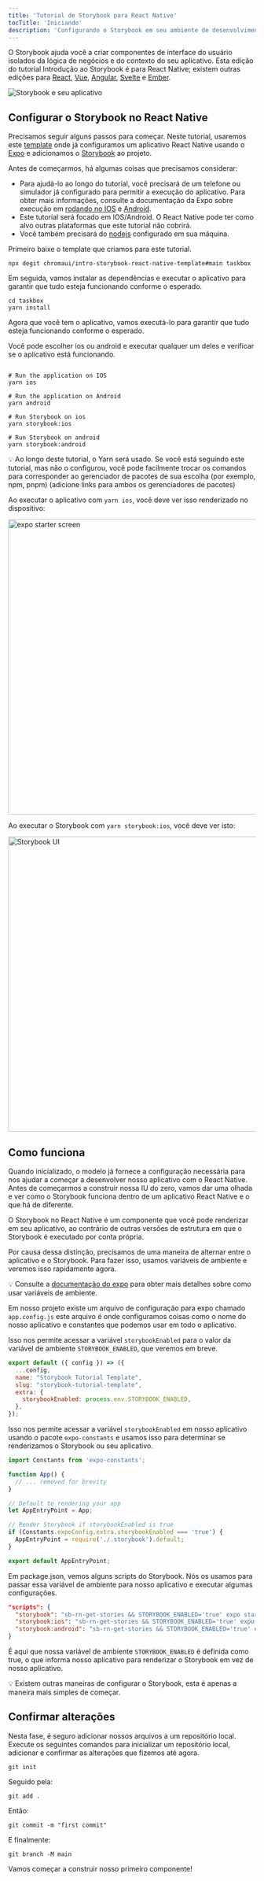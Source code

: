 ```yaml
---
title: 'Tutorial de Storybook para React Native'
tocTitle: 'Iniciando'
description: 'Configurando o Storybook em seu ambiente de desenvolvimento'
---
```


O Storybook ajuda você a criar componentes de interface do usuário isolados da lógica de negócios e do contexto do seu aplicativo. Esta edição do tutorial Introdução ao Storybook é para React Native; existem outras edições para [React](https://storybook.js.org/tutorials/intro-to-storybook/react/en/get-started/), [Vue](https://storybook.js.org/tutorials/intro-to-storybook/vue/en/get-started), [Angular](https://storybook.js.org/tutorials/intro-to-storybook/angular/en/get-started), [Svelte](https://storybook.js.org/tutorials/intro-to-storybook/svelte/en/get-started) e [Ember](https://storybook.js.org/tutorials/intro-to-storybook/ember/en/get-started).

![Storybook e seu aplicativo](/intro-to-storybook/storybook-relationship.jpg)

## Configurar o Storybook no React Native

Precisamos seguir alguns passos para começar. Neste tutorial, usaremos este [template](https://github.com/chromaui/intro-storybook-react-native-template) onde já configuramos um aplicativo React Native usando o [Expo](https://expo.io/tools) e adicionamos o [Storybook](https://storybook.js.org/) ao projeto.

Antes de começarmos, há algumas coisas que precisamos considerar:

- Para ajudá-lo ao longo do tutorial, você precisará de um telefone ou simulador já configurado para permitir a execução do aplicativo. Para obter mais informações, consulte a documentação da Expo sobre execução em [rodando no IOS](https://docs.expo.dev/workflow/ios-simulator/) e [Android](https://docs.expo.dev/workflow/android-studio-emulator/).
- Este tutorial será focado em IOS/Android. O React Native pode ter como alvo outras plataformas que este tutorial não cobrirá.
- Você também precisará do [nodejs](https://nodejs.org/en/download/) configurado em sua máquina.

Primeiro baixe o template que criamos para este tutorial.

```shell
npx degit chromaui/intro-storybook-react-native-template#main taskbox
```

Em seguida, vamos instalar as dependências e executar o aplicativo para garantir que tudo esteja funcionando conforme o esperado.

```shell
cd taskbox
yarn install
```

Agora que você tem o aplicativo, vamos executá-lo para garantir que tudo esteja funcionando conforme o esperado.

Você pode escolher ios ou android e executar qualquer um deles e verificar se o aplicativo está funcionando.

```shell:clipboard=false

# Run the application on IOS
yarn ios

# Run the application on Android
yarn android

# Run Storybook on ios
yarn storybook:ios

# Run Storybook on android
yarn storybook:android
```

<div class="aside">
💡 Ao longo deste tutorial, o Yarn será usado. Se você está seguindo este tutorial, mas não o configurou, você pode facilmente trocar os comandos para corresponder ao gerenciador de pacotes de sua escolha (por exemplo, npm, pnpm) (adicione links para ambos os gerenciadores de pacotes)
</div>

Ao executar o aplicativo com `yarn ios`, você deve ver isso renderizado no dispositivo:

<img src="/intro-to-storybook/react-native-expo-getting-started.png" alt="expo starter screen" height="600">

Ao executar o Storybook com `yarn storybook:ios`, você deve ver isto:

<img src="/intro-to-storybook/react-native-hello-world.png" alt="Storybook UI" height="600">

## Como funciona

Quando inicializado, o modelo já fornece a configuração necessária para nos ajudar a começar a desenvolver nosso aplicativo com o React Native. Antes de começarmos a construir nossa IU do zero, vamos dar uma olhada e ver como o Storybook funciona dentro de um aplicativo React Native e o que há de diferente.

O Storybook no React Native é um componente que você pode renderizar em seu aplicativo, ao contrário de outras versões de estrutura em que o Storybook é executado por conta própria.

Por causa dessa distinção, precisamos de uma maneira de alternar entre o aplicativo e o Storybook. Para fazer isso, usamos variáveis ​​de ambiente e veremos isso rapidamente agora.

<div class="aside">
💡 Consulte a <a href="https://docs.expo.dev/guides/environment-variables/">documentação do expo</a> para obter mais detalhes sobre como usar variáveis ​​de ambiente.
</div>

Em nosso projeto existe um arquivo de configuração para expo chamado `app.config.js` este arquivo é onde configuramos coisas como o nome do nosso aplicativo e constantes que podemos usar em todo o aplicativo.

Isso nos permite acessar a variável `storybookEnabled` para o valor da variável de ambiente `STORYBOOK_ENABLED`, que veremos em breve.

```js:title=app.config.js
export default ({ config }) => ({
  ...config,
  name: "Storybook Tutorial Template",
  slug: "storybook-tutorial-template",
  extra: {
    storybookEnabled: process.env.STORYBOOK_ENABLED,
  },
});
```

Isso nos permite acessar a variável `storybookEnabled` em nosso aplicativo usando o pacote `expo-constants` e usamos isso para determinar se renderizamos o Storybook ou seu aplicativo.

```jsx:title=App.js
import Constants from 'expo-constants';

function App() {
  // ... removed for brevity
}

// Default to rendering your app
let AppEntryPoint = App;

// Render Storybook if storybookEnabled is true
if (Constants.expoConfig.extra.storybookEnabled === 'true') {
  AppEntryPoint = require('./.storybook').default;
}

export default AppEntryPoint;
```

Em package.json, vemos alguns scripts do Storybook. Nós os usamos para passar essa variável de ambiente para nosso aplicativo e executar algumas configurações.

```json:title=package.json
"scripts": {
  "storybook": "sb-rn-get-stories && STORYBOOK_ENABLED='true' expo start",
  "storybook:ios": "sb-rn-get-stories && STORYBOOK_ENABLED='true' expo ios",
  "storybook:android": "sb-rn-get-stories && STORYBOOK_ENABLED='true' expo android"
}
```

É aqui que nossa variável de ambiente `STORYBOOK_ENABLED` é definida como true, o que informa nosso aplicativo para renderizar o Storybook em vez de nosso aplicativo.

<div class="aside">
💡 Existem outras maneiras de configurar o Storybook, esta é apenas a maneira mais simples de começar.
</div>

## Confirmar alterações

Nesta fase, é seguro adicionar nossos arquivos a um repositório local. Execute os seguintes comandos para inicializar um repositório local, adicionar e confirmar as alterações que fizemos até agora.

```shell
git init
```

Seguido pela:

```shell
git add .
```

Então:

```shell
git commit -m "first commit"
```

E finalmente:

```shell
git branch -M main
```

Vamos começar a construir nosso primeiro componente!
